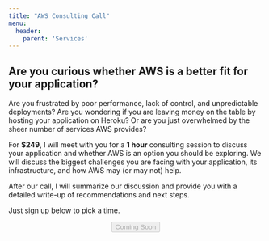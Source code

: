 ```yaml
---
title: "AWS Consulting Call"
menu:
  header:
    parent: 'Services'
---
```


## Are you curious whether AWS is a better fit for your application?

Are you frustrated by poor performance, lack of control, and unpredictable deployments? Are you wondering if you are leaving money on the table by hosting your application on Heroku? Or are you just overwhelmed by the sheer number of services AWS provides?

For **$249**, I will meet with you for a **1 hour** consulting session to discuss your application and whether AWS is an option you should be exploring. We will discuss the biggest challenges you are facing with your application, its infrastructure, and how AWS may (or may not) help.

After our call, I will summarize our discussion and provide you with a detailed write-up of recommendations and next steps.

Just sign up below to pick a time.

<div style="text-align: center">
<button disabled="disabled">
Coming Soon
</button>
</div>
